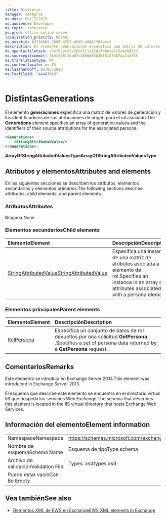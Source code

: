 ```yaml
---
title: Distintas
manager: sethgros
ms.date: 09/17/2015
ms.audience: Developer
ms.topic: reference
ms.prod: office-online-server
localization_priority: Normal
ms.assetid: 637560b5-2b08-4787-a5d8-e0467f83acca
description: El elemento generaciones especifica una matriz de valores de generación y los identificadores de sus atribuciones de origen para el rol asociado.
ms.openlocfilehash: a3ef0e2c73e2ebd7c121f817b8ea97c5e4d4d333
ms.sourcegitcommit: 88ec988f2bb67c1866d06b361615f3674a24e795
ms.translationtype: MT
ms.contentlocale: es-ES
ms.lasthandoff: 06/03/2020
ms.locfileid: "44463016"
---
```

# <a name="generations"></a><span data-ttu-id="04ad9-103">Distintas</span><span class="sxs-lookup"><span data-stu-id="04ad9-103">Generations</span></span>

<span data-ttu-id="04ad9-104">El elemento **generaciones** especifica una matriz de valores de generación y los identificadores de sus atribuciones de origen para el rol asociado.</span><span class="sxs-lookup"><span data-stu-id="04ad9-104">The **Generations** element specifies an array of generation values and the identifiers of their source attributions for the associated persona.</span></span> 
  
```XML
<Generations>
    <StringAttributedValue/>
</Generations>
```

 <span data-ttu-id="04ad9-105">**ArrayOfStringAttributedValuesType**</span><span class="sxs-lookup"><span data-stu-id="04ad9-105">**ArrayOfStringAttributedValuesType**</span></span>
## <a name="attributes-and-elements"></a><span data-ttu-id="04ad9-106">Atributos y elementos</span><span class="sxs-lookup"><span data-stu-id="04ad9-106">Attributes and elements</span></span>

<span data-ttu-id="04ad9-107">En las siguientes secciones se describen los atributos, elementos secundarios y elementos primarios.</span><span class="sxs-lookup"><span data-stu-id="04ad9-107">The following sections describe attributes, child elements, and parent elements.</span></span>
  
### <a name="attributes"></a><span data-ttu-id="04ad9-108">Atributos</span><span class="sxs-lookup"><span data-stu-id="04ad9-108">Attributes</span></span>

<span data-ttu-id="04ad9-109">Ninguna.</span><span class="sxs-lookup"><span data-stu-id="04ad9-109">None.</span></span>
  
### <a name="child-elements"></a><span data-ttu-id="04ad9-110">Elementos secundarios</span><span class="sxs-lookup"><span data-stu-id="04ad9-110">Child elements</span></span>

|<span data-ttu-id="04ad9-111">**Elemento**</span><span class="sxs-lookup"><span data-stu-id="04ad9-111">**Element**</span></span>|<span data-ttu-id="04ad9-112">**Descripción**</span><span class="sxs-lookup"><span data-stu-id="04ad9-112">**Description**</span></span>|
|:-----|:-----|
|[<span data-ttu-id="04ad9-113">StringAttributedValue</span><span class="sxs-lookup"><span data-stu-id="04ad9-113">StringAttributedValue</span></span>](stringattributedvalue.md) <br/> |<span data-ttu-id="04ad9-114">Especifica una instancia de una matriz de atributos asociada a un elemento de rol.</span><span class="sxs-lookup"><span data-stu-id="04ad9-114">Specifies an instance in an array of attributes associated with a persona element.</span></span>  <br/> |
   
### <a name="parent-elements"></a><span data-ttu-id="04ad9-115">Elementos principales</span><span class="sxs-lookup"><span data-stu-id="04ad9-115">Parent elements</span></span>

|<span data-ttu-id="04ad9-116">**Elemento**</span><span class="sxs-lookup"><span data-stu-id="04ad9-116">**Element**</span></span>|<span data-ttu-id="04ad9-117">**Descripción**</span><span class="sxs-lookup"><span data-stu-id="04ad9-117">**Description**</span></span>|
|:-----|:-----|
|[<span data-ttu-id="04ad9-118">Rol</span><span class="sxs-lookup"><span data-stu-id="04ad9-118">Persona</span></span>](persona.md) <br/> |<span data-ttu-id="04ad9-119">Especifica un conjunto de datos de rol devueltos por una solicitud **GetPersona** .</span><span class="sxs-lookup"><span data-stu-id="04ad9-119">Specifies a set of persona data returned by a **GetPersona** request.</span></span>  <br/> |
   
## <a name="remarks"></a><span data-ttu-id="04ad9-120">Comentarios</span><span class="sxs-lookup"><span data-stu-id="04ad9-120">Remarks</span></span>

<span data-ttu-id="04ad9-121">Este elemento se introdujo en Exchange Server 2013.</span><span class="sxs-lookup"><span data-stu-id="04ad9-121">This element was introduced in Exchange Server 2013.</span></span>
  
<span data-ttu-id="04ad9-122">El esquema que describe este elemento se encuentra en el directorio virtual IIS que hospeda los servicios Web Exchange.</span><span class="sxs-lookup"><span data-stu-id="04ad9-122">The schema that describes this element is located in the IIS virtual directory that hosts Exchange Web Services.</span></span>
  
## <a name="element-information"></a><span data-ttu-id="04ad9-123">Información del elemento</span><span class="sxs-lookup"><span data-stu-id="04ad9-123">Element information</span></span>

|||
|:-----|:-----|
|<span data-ttu-id="04ad9-124">Namespace</span><span class="sxs-lookup"><span data-stu-id="04ad9-124">Namespace</span></span>  <br/> |https://schemas.microsoft.com/exchange/services/2006/types  <br/> |
|<span data-ttu-id="04ad9-125">Nombre de esquema</span><span class="sxs-lookup"><span data-stu-id="04ad9-125">Schema Name</span></span>  <br/> |<span data-ttu-id="04ad9-126">Esquema de tipo</span><span class="sxs-lookup"><span data-stu-id="04ad9-126">Type schema</span></span>  <br/> |
|<span data-ttu-id="04ad9-127">Archivo de validación</span><span class="sxs-lookup"><span data-stu-id="04ad9-127">Validation File</span></span>  <br/> |<span data-ttu-id="04ad9-128">Types. xsd</span><span class="sxs-lookup"><span data-stu-id="04ad9-128">types.xsd</span></span>  <br/> |
|<span data-ttu-id="04ad9-129">Puede estar vacío</span><span class="sxs-lookup"><span data-stu-id="04ad9-129">Can Be Empty</span></span>  <br/> ||
   
## <a name="see-also"></a><span data-ttu-id="04ad9-130">Vea también</span><span class="sxs-lookup"><span data-stu-id="04ad9-130">See also</span></span>



- [<span data-ttu-id="04ad9-131">Elementos XML de EWS en Exchange</span><span class="sxs-lookup"><span data-stu-id="04ad9-131">EWS XML elements in Exchange</span></span>](ews-xml-elements-in-exchange.md)

